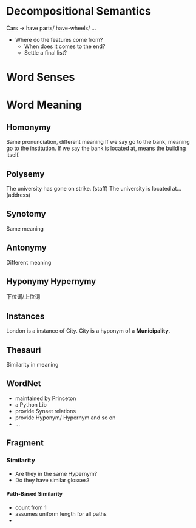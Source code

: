 # Decompositional Semantics
Cars -> have parts/ have-wheels/ ...
- Where do the features come from?
	- When does it comes to the end?
	- Settle a final list? 
# Word Senses
# Word Meaning
## Homonymy
Same pronunciation, different meaning
If we say go to the bank, meaning go to the institution. 
If we say the bank is located at, means the building itself. 

## Polysemy
The university has gone on strike. (staff)
The university is located at... (address)

## Synotomy
Same meaning
## Antonymy
Different meaning

## Hyponymy Hypernymy
下位词/上位词
## Instances
London is a instance of City. 
City is a hyponym of a **Municipality**. 

## Thesauri
Similarity in meaning

## WordNet 
- maintained by Princeton
- a Python Lib
- provide Synset relations
- provide Hyponym/ Hypernym and so on
- ...
## Fragment
### Similarity 
- Are they in the same Hypernym?
- Do they have similar glosses? 
#### Path-Based Similarity
- count from 1
- assumes uniform length for all paths
- 
#
